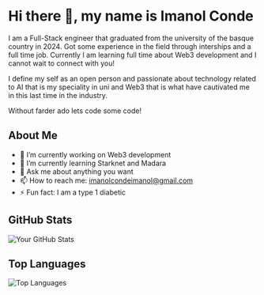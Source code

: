 # Hi there 👋, my name is Imanol Conde

I am a Full-Stack engineer that graduated from the university of the basque country in 2024. Got some experience in the field through interships and a full time job. Currently I am learning full time about Web3 development and I cannot wait to connect with you! 

I define my self as an open person and passionate about technology related to AI that is my speciality in uni and Web3 that is what have cautivated me in this last time in the industry. 

Without farder ado lets code some code!

## About Me

- 🔭 I’m currently working on Web3 development
- 🌱 I’m currently learning Starknet and Madara
- 💬 Ask me about anything you want
- 📫 How to reach me: imanolcondeimanol@gmail.com
- ⚡ Fun fact: I am a type 1 diabetic

## GitHub Stats

![Your GitHub Stats](https://github-readme-stats.vercel.app/api?username=ima1256&show_icons=true&theme=radical)

## Top Languages

![Top Languages](https://github-readme-stats.vercel.app/api/top-langs/?username=ima1256&layout=compact&theme=radical)

<!--
## Connect with me:

[<img align="left" alt="linkedin | LinkedIn" width="22px" src="https://cdn.jsdelivr.net/npm/simple-icons@v3/icons/linkedin.svg" />][linkedin]
[<img align="left" alt="twitter | Twitter" width="22px" src="https://cdn.jsdelivr.net/npm/simple-icons@v3/icons/twitter.svg" />][twitter]

[linkedin]: https://www.linkedin.com/in/imanolcondegonzalez/
[twitter]: https://x.com/conde_imanol
-->
